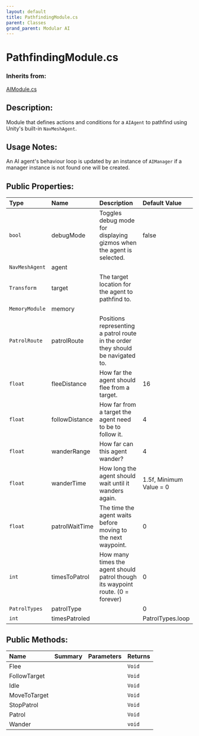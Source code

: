 ```yaml
---
layout: default
title: PathfindingModule.cs
parent: Classes
grand_parent: Modular AI
---
```


# PathfindingModule.cs

### Inherits from:
[AIModule.cs](https://kitbashery.com/docs/modular-ai/ai-module.html)

## Description:
Module that defines actions and conditions for a `AIAgent` to pathfind using Unity's built-in `NavMeshAgent`.

## Usage Notes:

An AI agent's behaviour loop is updated by an instance of `AIManager` if a manager instance is not found one will be created.

## Public Properties:

| Type        | Name | Description         | Default Value |
|:-------------|:----|:------------------|:------|
|  `bool` | debugMode | Toggles debug mode for displaying gizmos when the agent is selected. | false |
|  `NavMeshAgent` | agent |  |  |
|  `Transform` | target | The target location for the agent to pathfind to. |  |
|  `MemoryModule` | memory |  |  |
|  `PatrolRoute` | patrolRoute | Positions representing a patrol route in the order they should be navigated to. |  |
|  `float` | fleeDistance | How far the agent should flee from a target. | 16 |
|  `float` | followDistance | How far from a target the agent need to be to follow it. | 4 |
|  `float` | wanderRange | How far can this agent wander? | 4 |
|  `float` | wanderTime | How long the agent should wait until it wanders again. | 1.5f, Minimum Value = 0 |
|  `float` | patrolWaitTime | The time the agent waits before moving to the next waypoint. | 0 |
|  `int` | timesToPatrol | How many times the agent should patrol though its waypoint route. (0 = forever) | 0 |
|  `PatrolTypes` | patrolType |  | 0 |
|  `int` | timesPatroled |  | PatrolTypes.loop |

## Public Methods:

| Name | Summary      | Parameters | Returns |
|:----|:------------------|:-----------|:--------|
| Flee |  |  | `Void` |
| FollowTarget | |  | `Void` |
| Idle |   |  | `Void` |
| MoveToTarget |   |  | `Void` |
| StopPatrol |  |  | `Void` |
| Patrol |  |  | `Void` |
| Wander |  |  | `void` |
